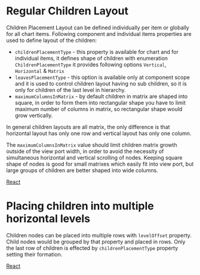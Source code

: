 # Regular Children Layout

Children Placement Layout can be defined individually per item or globally for all chart items. Following component and individual items properties are used to define layout of the children:

* `childrenPlacementType` - this property is available for chart and for individual items, it defines shape of children with enumeration `ChildrenPlacementType` it provides following options `Vertical`, `Horizontal` & `Matrix`
* `leavesPlacementType` - this option is available only at component scope and it is used to control children layout having no sub children, so it is only for children of the last level in hierarchy.
* `maximumColumnsInMatrix` - by default children in matrix are shaped into square, in order to form them into rectangular shape you have to limit maximum number of columns in matrix, so rectangular shape would grow vertically.

In general children layouts are all matrix, the only difference is that horizontal layout has only one row and vertical layout has only one column.

The `maximumColumnsInMatrix` value should limit children matrix growth outside of the view port width, in order to avoid the necessity of simultaneous horizontal and vertical scrolling of nodes. Keeping square shape of nodes is good for small matrixes which easily fit into view port, but large groups of children are better shaped into wide columns.

[React](../src/Samples/ChildrenPlacementType.js)

# Placing children into multiple horizontal levels
Children nodes can be placed into multiple rows with `levelOffset` property. Child nodes would be grouped by that property and placed in rows. Only the last row of children is effected by `childrenPlacementType` property setting their formation.

[React](../src/Samples/ChildrenAndAssistantsLevelOffset.js)
